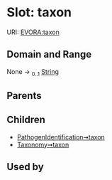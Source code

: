 
# Slot: taxon



URI: [EVORA:taxon](https://evora-project.eu/taxon)


## Domain and Range

None &#8594;  <sub>0..1</sub> [String](types/String.md)

## Parents


## Children

 *  [PathogenIdentification➞taxon](PathogenIdentification_taxon.md)
 *  [Taxonomy➞taxon](Taxonomy_taxon.md)

## Used by

